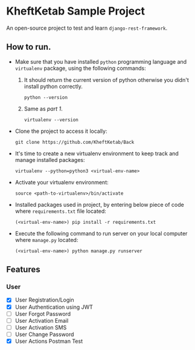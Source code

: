 # KheftKetab Sample Project

An open-source project to test and learn `django-rest-framework`.

 ## How to run.
 
 - Make sure that you have installed `python` programming language and `virtualenv` package, using the following commands:
     
     1. It should return the current version of python otherwise you didn't install python correctly.
        ```
        python --version
        ```
      
     2. Same as _part 1_. 
        ```
        virtualenv --version
        ```
    
    
- Clone the project to access it locally:
    ```
    git clone https://github.com/KheftKetab/Back
    ```


- It's time to create a new virtualenv environment to keep track and manage installed packages:

    ```
    virtualenv --python=python3 <virtual-env-name>
    ```
  
- Activate your virtualenv environment:
    ```
    source <path-to-virtualenv>/bin/activate
    ``` 
- Installed packages used in project, by entering below piece of code where `requirements.txt` file located: 
    ```
    (<virtual-env-name>) pip install -r requirements.txt
    ```
  
 - Execute the following command to run server on your local computer where `manage.py` located:
    ```
    (<virtual-env-name>) python manage.py runserver
    ```
   
   
 ## Features 
 
 ### User
 - [X] User Registration/Login
 - [X] User Authentication using JWT
 - [ ] User Forgot Password
 - [ ] User Activation Email
 - [ ] User Activation SMS
 - [ ] User Change Password
 - [X] User Actions Postman Test 

